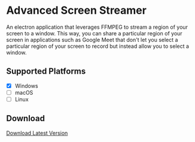 # Advanced Screen Streamer

An electron application that leverages FFMPEG to stream a region of your screen to a window. This way, you can share a particular region of your screen in applications such as Google Meet that don't let you select a particular region of your screen to record but instead allow you to select a window.

## Supported Platforms 

- [X] Windows
- [ ] macOS
- [ ] Linux

## Download

[Download Latest Version](https://github.com/nathan-fiscaletti/advanced-screen-streamer/releases/latest)